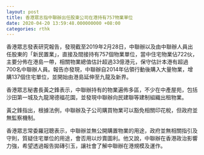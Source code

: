 ```yaml
---
layout: post
title: 香港眾志指中聯辦出任股東公司在港持有757物業單位
date: 2020-04-20 13:59:48.000000000 +08:00
categories: rthk
---
```


香港眾志發表研究報告，發現截至2019年2月28日，中聯辦以及由中聯辦人員出任股東的「新民置業」，直接及間接持有757個物業單位，當中住宅物業佔722伙，主要分佈在港島一帶，相關物業總值估計超過33億港元，保守估計本港有超過700名中聯辦人員。報告亦發現，中聯辦自2014年佔領行動後購入大量物業，增購137個住宅單位，並開始由港島延伸至九龍及新界。

香港眾志秘書長黃之鋒表示，中聯辦持有的物業遍佈多區，不少在中產屋苑，包括沙田第一城及九龍灣德福花園，並發現中聯辦向民建聯等建制組織出租物業。

黃之鋒指出，根據法例，中聯辦及子公司購買物業可以豁免相關印花稅，但政府並無監察機制。

香港眾志常委羅冠聰表示，中聯辦並無公開購置物業的用途，政府並無相關指引及守則，質疑住宅單位的用途，會否用以炒賣圖利。他又說，中聯辦在香港政治影響力強，希望透過報告拋磚引玉，讓社會了解中聯辦在港規模及運作。
